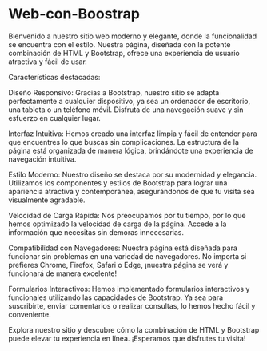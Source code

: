 # Web-con-Boostrap

Bienvenido a nuestro sitio web moderno y elegante, donde la funcionalidad se encuentra con el estilo. Nuestra página, diseñada con la potente combinación de HTML y Bootstrap, ofrece una experiencia de usuario atractiva y fácil de usar.

Características destacadas:

Diseño Responsivo: Gracias a Bootstrap, nuestro sitio se adapta perfectamente a cualquier dispositivo, ya sea un ordenador de escritorio, una tableta o un teléfono móvil. Disfruta de una navegación suave y sin esfuerzo en cualquier lugar.

Interfaz Intuitiva: Hemos creado una interfaz limpia y fácil de entender para que encuentres lo que buscas sin complicaciones. La estructura de la página está organizada de manera lógica, brindándote una experiencia de navegación intuitiva.

Estilo Moderno: Nuestro diseño se destaca por su modernidad y elegancia. Utilizamos los componentes y estilos de Bootstrap para lograr una apariencia atractiva y contemporánea, asegurándonos de que tu visita sea visualmente agradable.

Velocidad de Carga Rápida: Nos preocupamos por tu tiempo, por lo que hemos optimizado la velocidad de carga de la página. Accede a la información que necesitas sin demoras innecesarias.

Compatibilidad con Navegadores: Nuestra página está diseñada para funcionar sin problemas en una variedad de navegadores. No importa si prefieres Chrome, Firefox, Safari o Edge, ¡nuestra página se verá y funcionará de manera excelente!

Formularios Interactivos: Hemos implementado formularios interactivos y funcionales utilizando las capacidades de Bootstrap. Ya sea para suscribirte, enviar comentarios o realizar consultas, lo hemos hecho fácil y conveniente.

Explora nuestro sitio y descubre cómo la combinación de HTML y Bootstrap puede elevar tu experiencia en línea. ¡Esperamos que disfrutes tu visita!

